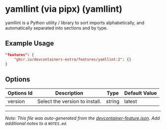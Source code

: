 
# yamllint (via pipx) (yamllint)

yamllint is a Python utility / library to sort imports alphabetically, and automatically separated into sections and by type.

## Example Usage

```json
"features": {
    "ghcr.io/devcontainers-extra/features/yamllint:2": {}
}
```

## Options

| Options Id | Description | Type | Default Value |
|-----|-----|-----|-----|
| version | Select the version to install. | string | latest |



---

_Note: This file was auto-generated from the [devcontainer-feature.json](devcontainer-feature.json).  Add additional notes to a `NOTES.md`._
